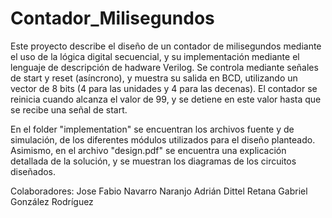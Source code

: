 # Contador_Milisegundos
Este proyecto describe el diseño de un contador de milisegundos mediante el uso de la lógica digital secuencial, y su implementación mediante el lenguaje de descripción de hadware Verilog. Se controla mediante señales de start y reset (asíncrono), y muestra su salida en BCD, utilizando un vector de 8 bits (4 para las unidades y 4 para las decenas). El contador se reinicia cuando alcanza el valor de 99, y se detiene en este valor hasta que se recibe una señal de start.

En el folder "implementation" se encuentran los archivos fuente y de simulación, de los diferentes módulos utilizados para el diseño planteado. Asimismo, en el archivo "design.pdf" se encuentra una explicación detallada de la solución, y se muestran los diagramas de los circuitos diseñados.

Colaboradores:
  Jose Fabio Navarro Naranjo
  Adrián Dittel Retana
  Gabriel González Rodríguez
